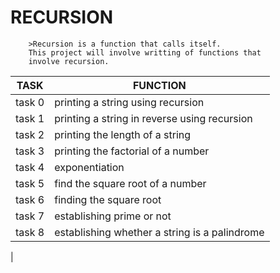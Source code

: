 #		RECURSION #
		>Recursion is a function that calls itself.
		This project will involve writting of functions that
		involve recursion.

| TASK | FUNCTION |
| ----- | ------- |
| task 0 | printing a string using recursion |
| task 1 | printing a string in reverse using recursion |
| task 2 | printing the length of a string |
| task 3 | printing the factorial of a number |
| task 4 | exponentiation |
| task 5 | find the square root of a number |
| task 6 | finding the square root |
| task 7 | establishing prime or not |
|task 8 | establishing whether a string is a palindrome |
|